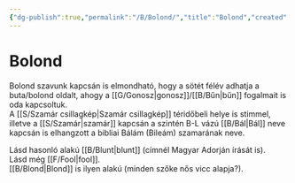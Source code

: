 ```yaml
---
{"dg-publish":true,"permalink":"/B/Bolond/","title":"Bolond","created":"2023-10-11T06:15","updated":"2024-10-24T22:16"}
---
```



# Bolond

Bolond szavunk kapcsán is elmondható, hogy a sötét félév adhatja a buta/bolond oldalt, ahogy a [[G/Gonosz\|gonosz]]/[[B/Bűn\|bűn]] fogalmait is oda kapcsoltuk.  
A [[S/Szamár csillagkép\|Szamár csillagkép]] téridőbeli helye is stimmel, illetve a [[S/Szamár\|szamár]] kapcsán a szintén B-L vázú [[B/Bál\|Bál]] neve kapcsán is elhangzott a bibliai Bálám (Bileám) szamarának neve.  

Lásd hasonló alakú [[B/Blunt\|blunt]] (címnél Magyar Adorján írását is).  
Lásd még [[F/Fool\|fool]].  
[[B/Blond\|Blond]] is ilyen alakú (minden szőke nős vicc alapja?).  